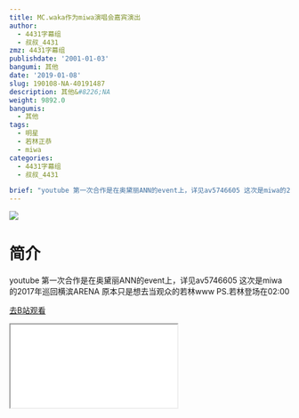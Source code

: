 ```yaml
---
title: MC.waka作为miwa演唱会嘉宾演出
author:
  - 4431字幕组
  - 叔叔_4431
zmz: 4431字幕组
publishdate: '2001-01-03'
bangumi: 其他
date: '2019-01-08'
slug: 190108-NA-40191487
description: 其他&#8226;NA
weight: 9892.0
bangumis:
  - 其他
tags:
  - 明星
  - 若林正恭
  - miwa
categories:
  - 4431字幕组
  - 叔叔_4431

brief: "youtube 第一次合作是在奥黛丽ANN的event上，详见av5746605 这次是miwa的2017年巡回横滨ARENA 原本只是想去当观众的若林www PS.若林登场在02:00"
---
```

![](https://i.imgur.com/PtsYqrd.jpg)
# 简介  
youtube
第一次合作是在奥黛丽ANN的event上，详见av5746605
这次是miwa的2017年巡回横滨ARENA
原本只是想去当观众的若林www
PS.若林登场在02:00  

[去B站观看](https://www.bilibili.com/video/av40191487/)
<div class ="resp-container"><iframe class="testiframe" src="//player.bilibili.com/player.html?aid=40191487"", scrolling="no", allowfullscreen="true" > </iframe></div> 
